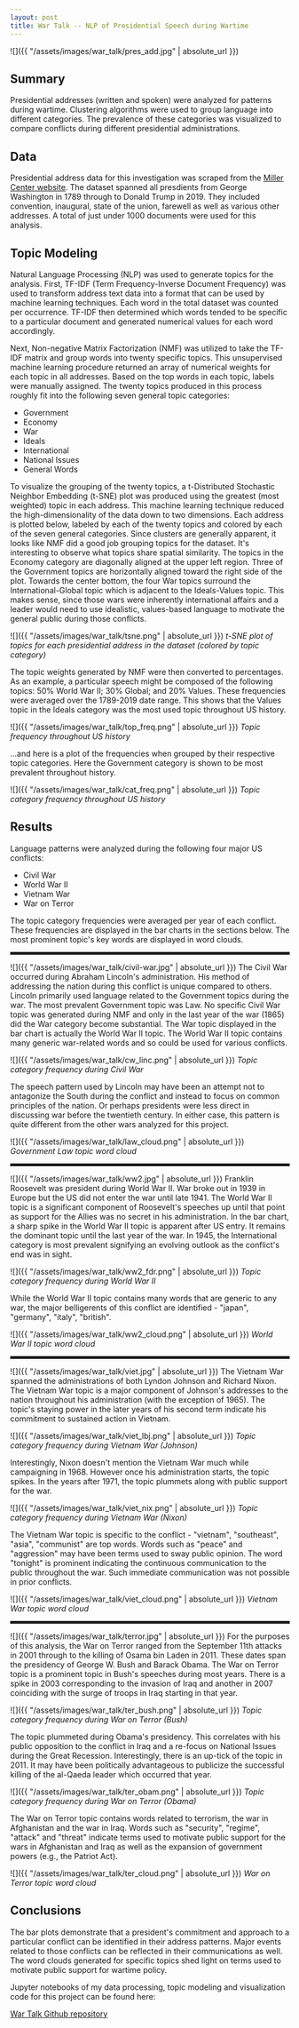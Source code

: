 ```yaml
---
layout: post
title: War Talk -- NLP of Presidential Speech during Wartime
---
```


![]({{ "/assets/images/war_talk/pres_add.jpg" | absolute_url }})

## Summary
Presidential addresses (written and spoken) were analyzed for patterns during wartime. Clustering algorithms were used to group language into different categories. The prevalence of these categories was visualized to compare conflicts during different presidential administrations.

## Data
Presidential address data for this investigation was scraped from the [Miller Center website](https://millercenter.org/the-presidency/presidential-speeches). The dataset spanned all presdients from George Washington in 1789 through to Donald Trump in 2019. They included convention, inaugural, state of the union, farewell as well as various other addresses. A total of just under 1000 documents were used for this analysis.

## Topic Modeling
Natural Language Processing (NLP) was used to generate topics for the analysis. First, TF-IDF (Term Frequency-Inverse Document Frequency) was used to transform address text data into a format that can be used by machine learning techniques. Each word in the total dataset was counted per occurrence. TF-IDF then determined which words tended to be specific to a particular document and generated numerical values for each word accordingly.

Next, Non-negative Matrix Factorization (NMF) was utilized to take the TF-IDF matrix and group words into twenty specific topics. This unsupervised machine learning procedure returned an array of numerical weights for each topic in all addresses. Based on the top words in each topic, labels were manually assigned. The twenty topics produced in this process roughly fit into the following seven general topic categories:

- Government
- Economy
- War
- Ideals
- International
- National Issues
- General Words

To visualize the grouping of the twenty topics, a t-Distributed Stochastic Neighbor Embedding (t-SNE) plot was produced using the greatest (most weighted) topic in each address. This machine learning technique reduced the high-dimensionality of the data down to two dimensions. Each address is plotted below, labeled by each of the twenty topics and colored by each of the seven general categories. Since clusters are generally apparent, it looks like NMF did a good job grouping topics for the dataset. It's interesting to observe what topics share spatial similarity. The topics in the Economy category are diagonally aligned at the upper left region. Three of the Government topics are horizontally aligned toward the right side of the plot. Towards the center bottom, the four War topics surround the International-Global topic which is adjacent to the Ideals-Values topic. This makes sense, since those wars were inherently international affairs and a leader would need to use idealistic, values-based language to motivate the general public during those conflicts.

![]({{ "/assets/images/war_talk/tsne.png" | absolute_url }})
*t-SNE plot of topics for each presidential address in the dataset (colored by topic category)*

The topic weights generated by NMF were then converted to percentages. As an example, a particular speech might be composed of the following topics: 50% World War II; 30% Global; and 20% Values. These frequencies were averaged over the 1789-2019 date range. This shows that the Values topic in the Ideals category was the most used topic throughout US history.

![]({{ "/assets/images/war_talk/top_freq.png" | absolute_url }})
*Topic frequency throughout US history*

...and here is a plot of the frequencies when grouped by their respective topic categories. Here the Government category is shown to be most prevalent throughout history.

![]({{ "/assets/images/war_talk/cat_freq.png" | absolute_url }})
*Topic category frequency throughout US history*

## Results
Language patterns were analyzed during the following four major US conflicts:
- Civil War
- World War II
- Vietnam War
- War on Terror

The topic category frequencies were averaged per year of each conflict. These frequencies are displayed in the bar charts in the sections below. The most prominent topic's key words are displayed in word clouds.

<hr style="border: 2px solid;" />

![]({{ "/assets/images/war_talk/civil-war.jpg" | absolute_url }})
The Civil War occurred during Abraham Lincoln's administration. His method of addressing the nation during this conflict is unique compared to others. Lincoln primarily used language related to the Government topics during the war. The most prevalent Government topic was Law. No specific Civil War topic was generated during NMF and only in the last year of the war (1865) did the War category become substantial. The War topic displayed in the bar chart is actually the World War II topic. The World War II topic contains many generic war-related words and so could be used for various conflicts.

![]({{ "/assets/images/war_talk/cw_linc.png" | absolute_url }})
*Topic category frequency during Civil War*

The speech pattern used by Lincoln may have been an attempt not to antagonize the South during the conflict and instead to focus on common principles of the nation. Or perhaps presidents were less direct in discussing war before the twentieth century. In either case, this pattern is quite different from the other wars analyzed for this project.

![]({{ "/assets/images/war_talk/law_cloud.png" | absolute_url }})
*Government Law topic word cloud*

<hr style="border: 2px solid;" />

![]({{ "/assets/images/war_talk/ww2.jpg" | absolute_url }})
Franklin Roosevelt was president during World War II. War broke out in 1939 in Europe but the US did not enter the war until late 1941. The World War II topic is a significant component of Roosevelt's speeches up until that point as support for the Allies was no secret in his administration. In the bar chart, a sharp spike in the World War II topic is apparent after US entry. It remains the dominant topic until the last year of the war. In 1945, the International category is most prevalent signifying an evolving outlook as the conflict's end was in sight.

![]({{ "/assets/images/war_talk/ww2_fdr.png" | absolute_url }})
*Topic category frequency during World War II*

While the World War II topic contains many words that are generic to any war, the major belligerents of this conflict are identified - "japan", "germany", "italy", "british".

![]({{ "/assets/images/war_talk/ww2_cloud.png" | absolute_url }})
*World War II topic word cloud*

<hr style="border: 2px solid;" />

![]({{ "/assets/images/war_talk/viet.jpg" | absolute_url }})
The Vietnam War spanned the administrations of both Lyndon Johnson and Richard Nixon. The Vietnam War topic is a major component of Johnson's addresses to the nation throughout his administration (with the exception of 1965). The topic's staying power in the later years of his second term indicate his commitment to sustained action in Vietnam.

![]({{ "/assets/images/war_talk/viet_lbj.png" | absolute_url }})
*Topic category frequency during Vietnam War (Johnson)*

Interestingly, Nixon doesn't mention the Vietnam War much while campaigning in 1968. However once his administration starts, the topic spikes. In the years after 1971, the topic plummets along with public support for the war.

![]({{ "/assets/images/war_talk/viet_nix.png" | absolute_url }})
*Topic category frequency during Vietnam War (Nixon)*

The Vietnam War topic is specific to the conflict - "vietnam", "southeast", "asia", "communist" are top words. Words such as "peace" and "aggression" may have been terms used to sway public opinion. The word "tonight" is prominent indicating the continuous communication to the public throughout the war. Such immediate communication was not possible in prior conflicts.

![]({{ "/assets/images/war_talk/viet_cloud.png" | absolute_url }})
*Vietnam War topic word cloud*

<hr style="border: 2px solid;" />

![]({{ "/assets/images/war_talk/terror.jpg" | absolute_url }})
For the purposes of this analysis, the War on Terror ranged from the September 11th attacks in 2001 through to the killing of Osama bin Laden in 2011. These dates span the presidency of George W. Bush and Barack Obama. The War on Terror topic is a prominent topic in Bush's speeches during most years. There is a spike in 2003 corresponding to the invasion of Iraq and another in 2007 coinciding with the surge of troops in Iraq starting in that year.

![]({{ "/assets/images/war_talk/ter_bush.png" | absolute_url }})
*Topic category frequency during War on Terror (Bush)*

The topic plummeted during Obama's presidency. This correlates with his public opposition to the conflict in Iraq and a re-focus on National Issues during the Great Recession. Interestingly, there is an up-tick of the topic in 2011. It may have been politically advantageous to publicize the successful killing of the al-Qaeda leader which occurred that year.

![]({{ "/assets/images/war_talk/ter_obam.png" | absolute_url }})
*Topic category frequency during War on Terror (Obama)*

The War on Terror topic contains words related to terrorism, the war in Afghanistan and the war in Iraq. Words such as "security", "regime", "attack" and "threat" indicate terms used to motivate public support for the wars in Afghanistan and Iraq as well as the expansion of government powers (e.g., the Patriot Act).

![]({{ "/assets/images/war_talk/ter_cloud.png" | absolute_url }})
*War on Terror topic word cloud*

## Conclusions
The bar plots demonstrate that a president's commitment and approach to a particular conflict can be identified in their address patterns. Major events related to those conflicts can be reflected in their communications as well. The word clouds generated for specific topics shed light on terms used to motivate public support for wartime policy.

Jupyter notebooks of my data processing, topic modeling and visualization code for this project can be found here:

[War Talk Github repository](https://github.com/kevscon/war-talk)
